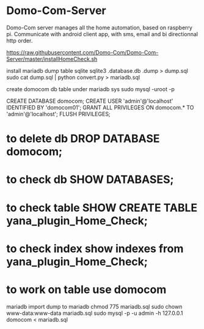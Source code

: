 # Domo-Com-Server

Domo-Com server manages all the home automation, based on raspberry pi.
Communicate with android client app, with sms, email and bi directionnal http order.

https://raw.githubusercontent.com/Domo-Com/Domo-Com-Server/master/installHomeCheck.sh

install mariadb
dump table sqlite 
sqlite3 .database.db .dump > dump.sql
sudo cat dump.sql | python convert.py > mariadb.sql


create domocom db table under mariadb sys
 sudo mysql -uroot -p
 
 CREATE DATABASE domocom;
 CREATE USER 'admin'@'localhost' IDENTIFIED BY 'domocom01';
 GRANT ALL PRIVILEGES ON domocom.* TO 'admin'@'localhost';
 FLUSH PRIVILEGES;
 
 # to delete db  DROP DATABASE domocom;
 # to check db  SHOW DATABASES;
 # to check table SHOW CREATE TABLE  yana_plugin_Home_Check;
 # to check index show indexes from yana_plugin_Home_Check;
 # to work on table  use domocom
 
 
mariadb import dump to mariadb 
 chmod 775 mariadb.sql
 sudo chown www-data:www-data mariadb.sql
 sudo mysql -p -u admin -h 127.0.0.1 domocom < mariadb.sql
